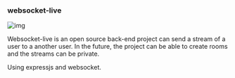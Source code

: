 ### websocket-live
![img](https://img.shields.io/badge/nodejs-16-green.svg?logo=node.js&style=flat)

Websocket-live is an open source back-end project can send a stream of a user to a another user. In the future, the project can be able to create rooms and the streams can be private.

Using expressjs and websocket.
